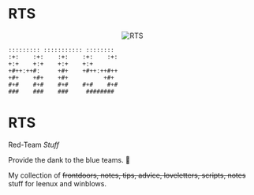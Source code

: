 # RTS

<p align="center">
<img src="https://user-images.githubusercontent.com/3386438/56661189-14946180-6656-11e9-8507-3e3f85eb743b.jpg" alt="RTS"/>
</p>

    ::::::::: ::::::::::: ::::::::  
    :+:    :+:    :+:    :+:    :+:
    +:+    +:+    +:+    +:+        
    +#++:++#:     +#+    +#++:++#++
    +#+    +#+    +#+          +#+ 
    #+#    #+#    #+#    #+#    #+#
    ###    ###    ###     ########

# RTS
Red-Team *Stuff*

Provide the dank to the blue teams. :100:

My collection of ~~frontdoors, notes, tips, advice, loveletters, scripts, notes~~ stuff for leenux and winblows.
